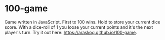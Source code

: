 # 100-game
Game written in JavaScript. First to 100 wins. Hold to store your current dice score. With a dice-roll of 1 you loose your current points and it's the next player's turn. Try it out here: https://araskog.github.io/100-game.
